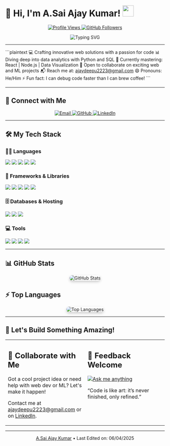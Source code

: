 
# 🌟 Hi, I'm A.Sai Ajay Kumar! <img src="https://media.giphy.com/media/hvRJCLFzcasrR4ia7z/giphy.gif" width="35">

<p align="center">
  <a href="https://github.com/AJAY6169">
    <img src="https://komarev.com/ghpvc/?username=AJAY6169&label=Profile%20views&color=7C3AED&style=flat-square" alt="Profile Views">
  </a>
  <a href="https://github.com/AJAY6169">
    <img src="https://img.shields.io/github/followers/AJAY6169?label=Followers&style=flat-square&color=3B82F6" alt="GitHub Followers">
  </a>
</p>

<p align="center">
  <img src="https://readme-typing-svg.herokuapp.com?lines=Full+Stack+Innovator;AI+%26+ML+Enthusiast;Data-Driven+Developer;Code+Crafting+Ninja&width=600&height=50&font=Fira%20Code&color=22D3EE&vCenter=true&pause=1000" alt="Typing SVG">
</p>

---

\`\`\`plaintext
💻 Crafting innovative web solutions with a passion for code
📊 Diving deep into data analytics with Python and SQL
🌱 Currently mastering: React | Node.js | Data Visualization
🤝 Open to collaborate on exciting web and ML projects
📬 Reach me at: ajaydeepu2223@gmail.com
😄 Pronouns: He/Him
⚡ Fun fact: I can debug code faster than I can brew coffee!
\`\`\`

---

## 🤝 Connect with Me

<p align="center" class="connect-buttons">
  <a href="mailto:ajaydeepu2223@gmail.com" class="hover-scale">
    <img src="https://img.shields.io/badge/Gmail-EA4335?style=for-the-badge&logo=gmail&logoColor=white" alt="Email">
  </a>
  <a href="https://github.com/AJAY6169" class="hover-scale">
    <img src="https://img.shields.io/badge/GitHub-181717?style=for-the-badge&logo=github&logoColor=white" alt="GitHub">
  </a>
  <a href="https://www.linkedin.com/in/ajay-kumar-66455734a/" class="hover-scale">
    <img src="https://img.shields.io/badge/LinkedIn-0A66C2?style=for-the-badge&logo=linkedin&logoColor=white" alt="LinkedIn">
  </a>
</p>

---

## 🛠 My Tech Stack

### 👨‍💻 Languages
<p class="tech-stack">
  <img src="https://img.shields.io/badge/Python-3776AB?style=flat-square&logo=python&logoColor=white" class="hover-scale">
  <img src="https://img.shields.io/badge/JavaScript-F7DF1E?style=flat-square&logo=javascript&logoColor=black" class="hover-scale">
  <img src="https://img.shields.io/badge/HTML5-E34F26?style=flat-square&logo=html5&logoColor=white" class="hover-scale">
  <img src="https://img.shields.io/badge/CSS3-1572B6?style=flat-square&logo=css3&logoColor=white" class="hover-scale">
  <img src="https://img.shields.io/badge/Kotlin-7F52FF?style=flat-square&logo=kotlin&logoColor=white" class="hover-scale">
</p>

### 🧰 Frameworks & Libraries
<p class="tech-stack">
  <img src="https://img.shields.io/badge/React-61DAFB?style=flat-square&logo=react&logoColor=black" class="hover-scale">
  <img src="https://img.shields.io/badge/Node.js-339933?style=flat-square&logo=node.js&logoColor=white" class="hover-scale">
  <img src="https://img.shields.io/badge/TensorFlow-FF6F00?style=flat-square&logo=tensorflow&logoColor=white" class="hover-scale">
  <img src="https://img.shields.io/badge/Pandas-150458?style=flat-square&logo=pandas&logoColor=white" class="hover-scale">
  <img src="https://img.shields.io/badge/Tailwind_CSS-06B6D4?style=flat-square&logo=tailwind-css&logoColor=white" class="hover-scale">
</p>

### 🗄 Databases & Hosting
<p class="tech-stack">
  <img src="https://img.shields.io/badge/MySQL-4479A1?style=flat-square&logo=mysql&logoColor=white" class="hover-scale">
  <img src="https://img.shields.io/badge/MongoDB-47A248?style=flat-square&logo=mongodb&logoColor=white" class="hover-scale">
  <img src="https://img.shields.io/badge/Vercel-000000?style=flat-square&logo=vercel&logoColor=white" class="hover-scale">
</p>

### 💻 Tools
<p class="tech-stack">
  <img src="https://img.shields.io/badge/VS_Code-007ACC?style=flat-square&logo=visual-studio-code&logoColor=white" class="hover-scale">
  <img src="https://img.shields.io/badge/Jupyter-F37626?style=flat-square&logo=jupyter&logoColor=white" class="hover-scale">
  <img src="https://img.shields.io/badge/Postman-FF6C37?style=flat-square&logo=postman&logoColor=white" class="hover-scale">
  <img src="https://img.shields.io/badge/Docker-2496ED?style=flat-square&logo=docker&logoColor=white" class="hover-scale">
</p>

<style>
  .connect-buttons a, .tech-stack img {
    transition: transform 0.3s ease;
  }
  .connect-buttons a:hover, .tech-stack img:hover {
    transform: scale(1.1);
  }
</style>

---

## 📊 GitHub Stats

<p align="center">
  <img src="https://github-readme-stats.vercel.app/api?username=AJAY6169&show_icons=true&count_private=true&hide=prs&theme=dracula" alt="GitHub Stats" class="stats-img">
</p>

## ⚡ Top Languages

<p align="center">
  <img src="https://github-readme-stats.vercel.app/api/top-langs/?username=AJAY6169&langs_count=8&layout=compact&theme=dracula\" alt="Top Languages" class="stats-img">
</p>

<style>
  .stats-img {
    border-radius: 10px;
    box-shadow: 0 4px 8px rgba(0, 0, 0, 0.2);
    transition: transform 0.3s ease;
  }
  .stats-img:hover {
    transform: translateY(-5px);
  }
</style>

---

## 🚀 Let's Build Something Amazing!

<table>
  <tr>
    <td width="50%" valign="top">
      <h2>💬 Collaborate with Me</h2>
      <p>Got a cool project idea or need help with web dev or ML? Let's make it happen!</p>
      <p>Contact me at <a href="mailto:ajaydeepu2223@gmail.com">ajaydeepu2223@gmail.com</a> or on <a href="https://www.linkedin.com/in/ajay-kumar-66455734a/">LinkedIn</a>.</p>
    </td>
    <td width="50%" valign="top">
      <h2>📣 Feedback Welcome</h2>
      <p><a href="https://github.com/AJAY6169"><img alt="Ask me anything" src="https://img.shields.io/badge/Ask_me_anything-10B981?style=flat-square"></a></p>
      <p>“Code is like art: it’s never finished, only refined.”</p>
    </td>
  </tr>
</table>

---

<p align="center">
  <a href="https://github.com/AJAY6169">A.Sai Ajay Kumar</a> • Last Edited on: 06/04/2025
</p>
